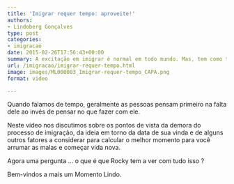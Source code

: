 ```yaml
---
title: 'Imigrar requer tempo: aproveite!'
authors:
- Lindoberg Gonçalves
type: post
categories:
- imigracao
date: 2015-02-26T17:56:43+00:00
summary: A excitação em imigrar é normal em todo mundo. Mas, tem como tirar algo de bom nesse tempo de espera?
url: /imigracao/imigrar-requer-tempo.html
image: images/ML000003_Imigrar-requer-tempo_CAPA.png
format: video

---
```

Quando falamos de tempo, geralmente as pessoas pensam primeiro na falta dele ao invés de pensar no que fazer com ele.

Neste vídeo nos discutimos sobre os pontos de vista da demora do processo de imigração, da ideia em torno da data de sua vinda e de alguns outros fatores a considerar para calcular o melhor momento para você arrumar as malas e começar vida nova.

Agora uma pergunta &#8230; o que é que Rocky tem a ver com tudo isso ?

Bem-vindos a mais um Momento Lindo.